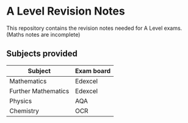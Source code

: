 # A Level Revision Notes

This repository contains the revision notes needed for A Level exams. (Maths notes are incomplete)

## Subjects provided

| Subject             | Exam board |
| ------------------- | ---------- |
| Mathematics         | Edexcel    |
| Further Mathematics | Edexcel    |
| Physics             | AQA        |
| Chemistry           | OCR        |

